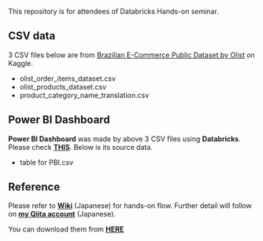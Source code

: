 This repository is for attendees of Databricks Hands-on seminar.

## CSV data
3 CSV files below are from [Brazilian E-Commerce Public Dataset by Olist](https://www.kaggle.com/olistbr/brazilian-ecommerce) on Kaggle. 

- olist_order_items_dataset.csv
- olist_products_dataset.csv
- product_category_name_translation.csv

## Power BI Dashboard
**Power BI Dashboard** was made by above 3 CSV files using **Databricks**. Please check [**THIS**](https://app.powerbi.com/view?r=eyJrIjoiOGFmOTM5NDEtNTZkMi00MmYxLWFmZDAtYzgzNWYxNjFlN2FlIiwidCI6IjYxNTc5NTU5LWNiM2EtNGZmYy1hOTVmLTkwNzYzMmJhNDRlOCJ9). Below is its source data.

- table for PBI.csv

## Reference
Please refer to [**Wiki**](https://github.com/catetin/Databricks_Handson_Seminar/wiki) (Japanese) for hands-on flow.
Further detail will follow on [**my Qiita account**](https://qiita.com/Catetin0310) (Japanese).

You can download them from [**HERE**](https://github.com/catetin/Databricks_Handson_Seminar/archive/master.zip)